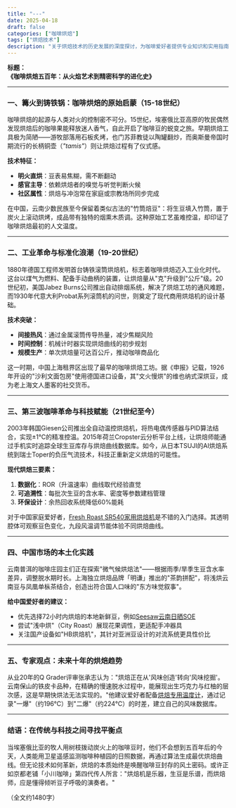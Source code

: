```yaml
---
title: "---"
date: 2025-04-18
draft: false
categories: ["咖啡烘焙"]
tags: ["烘焙技术"]
description: "关于烘焙技术的历史发展的深度探讨，为咖啡爱好者提供专业知识和实用指南。"
---
```


**标题：**  
**《咖啡烘焙五百年：从火焰艺术到精密科学的进化史》**

---

### 一、篝火到铸铁锅：咖啡烘焙的原始启蒙（15-18世纪）

咖啡烘焙的起源与人类对火的控制密不可分。15世纪，埃塞俄比亚高原的牧民偶然发现烘焙后的咖啡果能释放迷人香气，自此开启了咖啡豆的蜕变之旅。早期烘焙工具极为简陋——游牧部落用石板炙烤，也门苏菲教徒以陶罐翻炒，而奥斯曼帝国时期流行的长柄铜壶（*"tamis"*）则让烘焙过程有了仪式感。

**技术特征：**  
- **明火直烘**：豆表易焦糊，需不断翻动  
- **感官主导**：依赖烘焙者的嗅觉与听觉判断火候  
- **社区属性**：烘焙与冲泡常在家庭或宗教场所同步完成  

在中国，云南少数民族至今保留着类似古法的"竹筒焙豆"：将生豆填入竹筒，置于炭火上滚动烘烤，成品带有独特的烟熏木质调。这种原始工艺虽难控温，却印证了咖啡烘焙最初的人文温度。

---

### 二、工业革命与标准化浪潮（19-20世纪）

1880年德国工程师发明首台铸铁滚筒烘焙机，标志着咖啡烘焙迈入工业化时代。这台以煤气为燃料、配备手动曲柄的装置，让烘焙量从"克"升级到"公斤"级。20世纪初，美国Jabez Burns公司推出自动排烟系统，解决了烘焙工坊的通风难题，而1930年代意大利Probat系列滚筒机的问世，则奠定了现代商用烘焙机的设计基础。

**技术突破：**  
- **间接热风**：通过金属滚筒传导热量，减少焦糊风险  
- **时间控制**：机械计时器实现烘焙曲线的初步规划  
- **规模生产**：单次烘焙量可达百公斤，推动咖啡商品化  

这一时期，中国上海租界区出现了最早的咖啡烘焙工坊。据《申报》记载，1926年开设的"沙利文面包房"使用德国进口设备，其"文火慢烘"的维也纳式深烘豆，成为老上海文人墨客的社交货币。

---

### 三、第三波咖啡革命与科技赋能（21世纪至今）

2003年韩国Giesen公司推出全自动温控烘焙机，将热电偶传感器与PID算法结合，实现±1℃的精准控温。2015年荷兰Cropster云分析平台上线，让烘焙师能通过手机实时追踪全球生豆库存与烘焙曲线数据库。如今，从日本TSUJI的AI烘焙系统到瑞士Toper的负压气流技术，科技正重新定义烘焙的可能性。

**现代烘焙三要素：**  
1. **数据化**：ROR（升温速率）曲线取代经验直觉  
2. **可追溯性**：每批次生豆的含水率、密度等参数建档管理  
3. **环保设计**：余热回收系统降低60%能耗  

对于中国家庭爱好者，[Fresh Roast SR540家用烘焙机](https://www.amazon.com/dp/B07ZPJH3G4?tag=coffeeprism-20)是不错的入门选择。其透明腔体可观察豆色变化，九段风温调节能体验不同烘焙曲线。

---

### 四、中国市场的本土化实践

云南普洱的咖啡庄园主们正在探索"微气候烘焙法"——根据雨季/旱季生豆含水率差异，调整脱水期时长。上海独立烘焙品牌「明谦」推出的"茶韵拼配"，将浅烘云南豆与凤凰单枞茶结合，创造出符合国人口味的"东方味觉叙事"。

**给中国爱好者的建议：**  
- 优先选择72小时内烘焙的本地新鲜豆，例如[Seesaw云南日晒SOE](https://www.amazon.com/dp/B08PDTJ5BG?tag=coffeeprism-20)  
- 尝试"浅中烘"（City Roast）展现花果调性，更适配手冲器具  
- 关注国产设备如"HB烘焙机"，其针对亚洲豆设计的对流系统更具性价比  

---

### 五、专家观点：未来十年的烘焙趋势

从业20年的Q Grader评审张承志认为："烘焙正在从'风味创造'转向'风味挖掘'。云南保山的铁皮卡品种，在精确的慢速脱水过程中，能展现出生巧克力与红柚的层次感，这是早期快烘法无法实现的。"他建议爱好者配备[烘焙专用温度计](https://www.amazon.com/dp/B001AQM7VI?tag=coffeeprism-20)，通过记录"一爆"（约196℃）到"二爆"（约224℃）的时差，建立自己的风味数据库。

---

### 结语：在传统与科技之间寻找平衡点

当埃塞俄比亚的牧人用树枝拨动炭火上的咖啡豆时，他们不会想到五百年后的今天，人类能用卫星遥感监测咖啡种植园的日照数据，再通过算法生成最优烘焙曲线。但无论技术如何革新，烘焙的本质始终是唤醒咖啡豆封存的风土密码。或许正如京都老铺「小川咖啡」第四代传人所言："烘焙机是乐器，生豆是乐谱，而烘焙师，应是懂得倾听豆子呼吸的演奏者。"

（全文约1480字）